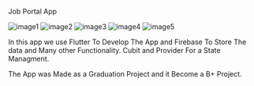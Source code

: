  Job Portal App
 
![image1](https://user-images.githubusercontent.com/86444228/182597942-6ec3a24a-4330-4ac2-9a6f-ad3472fcb366.jpeg) ![image2](https://user-images.githubusercontent.com/86444228/182598405-41029d84-82f3-44c5-bf37-6d73f70a4428.jpeg) ![image3](https://user-images.githubusercontent.com/86444228/182598438-8f009521-cf29-45c3-b036-a3a6911f68fc.jpeg) ![image4](https://user-images.githubusercontent.com/86444228/182598460-79bc6567-a838-4a82-9a97-cea7323f5be4.jpeg) ![image5](https://user-images.githubusercontent.com/86444228/182598505-65a82df7-5aa6-49dc-b13d-0fc69115ec03.jpeg)

In this app we use Flutter To Develop The App
and Firebase To Store The data and Many other Functionality.
Cubit and Provider For a State Managment.

The App was Made as a Graduation Project and it Become a B+ Project.
